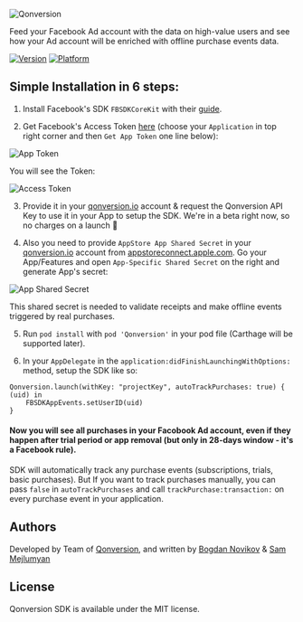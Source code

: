 ![Qonversion](https://qonversion.io/img/brand.png)

Feed your Facebook Ad account with the data on high-value users and see how your Ad account will be enriched with offline purchase events data.

[![Version](https://img.shields.io/cocoapods/v/Qonversion.svg?style=flat)](https://cocoapods.org/pods/Qonversion)
[![Platform](https://img.shields.io/cocoapods/p/Qonversion.svg?style=flat)](https://cocoapods.org/pods/Qonversion)

## Simple Installation in 6 steps:

1. Install Facebook's SDK `FBSDKCoreKit` with their [guide](https://developers.facebook.com/docs/ios/getting-started). 

2. Get Facebook's Access Token [here](https://developers.facebook.com/tools/explorer/) (choose your `Application` in top right corner and then `Get App Token` one line below):

![App Token](https://api.monosnap.com/file/download?id=txzyuGApvCQ6SqzhFWg7vEGhQ4c1bv)

You will see the Token:

![Access Token](https://api.monosnap.com/file/download?id=aLTdcBoD31co8oAj9zuwPgZBn2Ot4V)

3. Provide it in your [qonversion.io](https://qonversion.io) account & request the Qonversion API Key to use it in your App to setup the SDK. We're in a beta right now, so no charges on a launch 🤗

4. Also you need to provide `AppStore App Shared Secret` in your [qonversion.io](https://qonversion.io) account  from [appstoreconnect.apple.com](https://appstoreconnect.apple.com). Go your App/Features and open `App-Specific Shared Secret` on the right and generate App's secret:

![App Shared Secret](https://api.monosnap.com/file/download?id=lIwjBASuafZvDMFKiQJfhneUwyPngG)

This shared secret is needed to validate receipts and make offline events triggered by real purchases.  

5. Run `pod install` with `pod 'Qonversion'` in your pod file (Carthage will be supported later).

6. In your `AppDelegate` in the `application:didFinishLaunchingWithOptions:` method, setup the SDK like so:
```
Qonversion.launch(withKey: "projectKey", autoTrackPurchases: true) { (uid) in
    FBSDKAppEvents.setUserID(uid)
}
```

#### Now you will see all purchases in your Facobook Ad account, even if they happen after trial period or app removal (but only in 28-days window - it's a Facebook rule).

SDK will automatically track any purchase events (subscriptions, trials, basic purchases). But If you want to track purchases manually, you can pass `false` in `autoTrackPurchases` and call `trackPurchase:transaction:` on every purchase event in your application.

## Authors

Developed by Team of [Qonversion](https://qonversion.io), and written by [Bogdan Novikov](https://github.com/Axcic) & [Sam Mejlumyan](https://github.com/smejl)

## License

Qonversion SDK is available under the MIT license.
